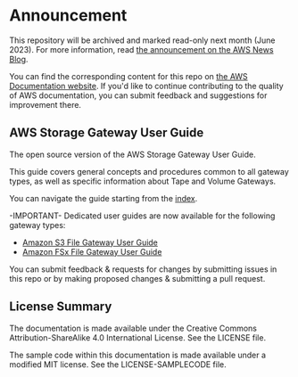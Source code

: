# Announcement

This repository will be archived and marked read-only next month (June 2023). For more information, read [the announcement on the AWS News Blog](https://aws.amazon.com/blogs/aws/retiring-the-aws-documentation-on-github/).

You can find the corresponding content for this repo on [the AWS Documentation website](https://docs.aws.amazon.com). If you'd like to continue contributing to the quality of AWS documentation, you can submit feedback and suggestions for improvement there.

## AWS Storage Gateway User Guide

The open source version of the AWS Storage Gateway User Guide.

This guide covers general concepts and procedures common to all gateway types, as well as specific information about Tape and Volume Gateways.

You can navigate the guide starting from the [index](doc_source/index.md).

-IMPORTANT-
Dedicated user guides are now available for the following gateway types:
* [Amazon S3 File Gateway User Guide](https://github.com/awsdocs/amazon-s3-file-gateway-user-guide)
* [Amazon FSx File Gateway User Guide](https://github.com/awsdocs/amazon-fsx-file-gateway-user-guide)

You can submit feedback & requests for changes by submitting issues in this repo or by making proposed changes & submitting a pull request.

## License Summary

The documentation is made available under the Creative Commons Attribution-ShareAlike 4.0 International License. See the LICENSE file.

The sample code within this documentation is made available under a modified MIT license. See the LICENSE-SAMPLECODE file.
